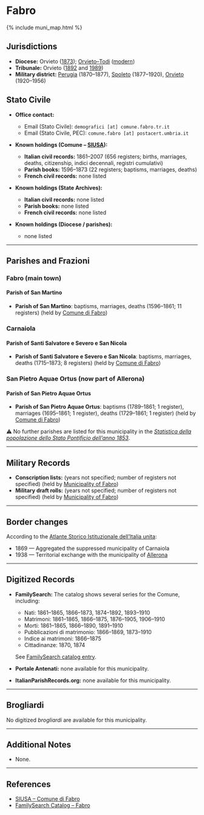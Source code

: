 # Fabro

{% include muni_map.html %}

## Jurisdictions

* **Diocese:** Orvieto ([1873](https://www.google.it/books/edition/Il_libro_de_comuni_del_Regno_d_Italia_co/WF9mfeJJcDEC?gbpv=1)); [Orvieto–Todi](../dio/orvieto_todi.md) ([modern](https://www.chiesacattolica.it/annuario-cei/ricerca-parrocchie/))
* **Tribunale:** Orvieto ([1892](https://www.google.it/books/edition/Bollettino_ufficiale_del_Ministero_di_gr/kRXd4t5fK-0C?hl=en&gbpv=1&pg=PA457&printsec=frontcover) and [1989](https://www.google.it/books/edition/Gazzetta_ufficiale_della_Repubblica_ital/-Z6nogg-qMQC?hl=en&gbpv=1&pg=RA8-PA38&printsec=frontcover))
* **Military district:** [Perugia](../mil/perugia.md) (1870–1877), [Spoleto](../mil/spoleto.md) (1877–1920), [Orvieto](../mil/spoleto.md) (1920–1956)

## Stato Civile

* **Office contact:**

  * Email (Stato Civile): `demografici [at] comune.fabro.tr.it`
  * Email (Stato Civile, PEC): `comune.fabro [at] postacert.umbria.it`

* **Known holdings (Comune – [SIUSA](https://siusa-archivi.cultura.gov.it/cgi-bin/siusa/pagina.pl?TipoPag=comparc&Chiave=266705)):**

  * **Italian civil records:** 1861–2007 (656 registers; births, marriages, deaths, citizenship, indici decennali, registri cumulativi)
  * **Parish books:** 1596–1873 (22 registers; baptisms, marriages, deaths)
  * **French civil records:** none listed

* **Known holdings (State Archives):**

  * **Italian civil records:** none listed
  * **Parish books:** none listed
  * **French civil records:** none listed

* **Known holdings (Diocese / parishes):**

  * none listed

---

## Parishes and Frazioni

### Fabro (main town)

#### Parish of San Martino

* **Parish of San Martino**: baptisms, marriages, deaths (1596–1861; 11 registers) (held by [Comune di Fabro](https://siusa-archivi.cultura.gov.it/cgi-bin/siusa/pagina.pl?TipoPag=comparc&Chiave=266705))

### Carnaiola

#### Parish of Santi Salvatore e Severo e San Nicola

* **Parish of Santi Salvatore e Severo e San Nicola**: baptisms, marriages, deaths (1715–1873; 8 registers) (held by [Comune di Fabro](https://siusa-archivi.cultura.gov.it/cgi-bin/siusa/pagina.pl?TipoPag=comparc&Chiave=266705))

### San Pietro Aquae Ortus (now part of Allerona)

#### Parish of San Pietro Aquae Ortus

* **Parish of San Pietro Aquae Ortus**: baptisms (1789–1861; 1 register), marriages (1695–1861; 1 register), deaths (1729–1861; 1 register) (held by [Comune di Fabro](https://siusa-archivi.cultura.gov.it/cgi-bin/siusa/pagina.pl?TipoPag=comparc&Chiave=266705))

⚠️ No further parishes are listed for this municipality in the *[Statistica della popolazione dello Stato Pontificio dell’anno 1853](https://www.google.it/books/edition/Statistics_della_popolazione_dello_Stato/v6dCAQAAMAAJ)*.

---

## Military Records

* **Conscription lists:** (years not specified; number of registers not specified) (held by [Municipality of Fabro](https://siusa-archivi.cultura.gov.it/cgi-bin/siusa/pagina.pl?TipoPag=comparc&Chiave=266804&RicFrmRicSemplice=Liste%20di%20leva&RicLin=en&RicSez=complessi&RicProgetto=reg%2dumb&RicVM=ricercasemplice))
* **Military draft rolls:** (years not specified; number of registers not specified) (held by [Municipality of Fabro](https://siusa-archivi.cultura.gov.it/cgi-bin/siusa/pagina.pl?TipoPag=comparc&Chiave=266804&RicFrmRicSemplice=Liste%20di%20leva&RicLin=en&RicSez=complessi&RicProgetto=reg%2dumb&RicVM=ricercasemplice))


---

## Border changes

According to the [Atlante Storico Istituzionale dell’Italia unita](http://dati.san.beniculturali.it/asi/local/detail.html?UA05140):

* 1869 — Aggregated the suppressed municipality of Carnaiola
* 1938 — Territorial exchange with the municipality of [Allerona](allerona.md)

---

## Digitized Records

* **FamilySearch:** The catalog shows several series for the Comune, including:

  * Nati: 1861–1865, 1866–1873, 1874–1892, 1893–1910
  * Matrimoni: 1861–1865, 1866–1875, 1876–1905, 1906–1910
  * Morti: 1861–1865, 1866–1890, 1891–1910
  * Pubblicazioni di matrimonio: 1866–1869, 1873–1910
  * Indice ai matrimoni: 1866–1875
  * Cittadinanze: 1870, 1874

  See [FamilySearch catalog entry](https://www.familysearch.org/en/search/catalog/652400).

* **Portale Antenati:** none available for this municipality.

* **ItalianParishRecords.org:** none available for this municipality.

---

## Brogliardi

No digitized *brogliardi* are available for this municipality.

---

## Additional Notes

* None.

---

## References

* [SIUSA – Comune di Fabro](https://siusa-archivi.cultura.gov.it/cgi-bin/siusa/pagina.pl?TipoPag=comparc&Chiave=266705)
* [FamilySearch Catalog – Fabro](https://www.familysearch.org/en/search/catalog/652400)
